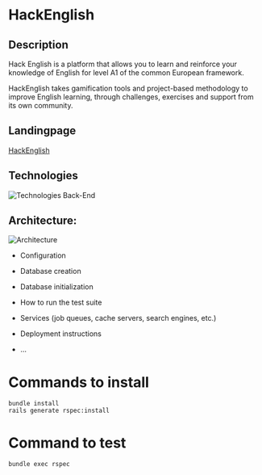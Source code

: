 #  HackEnglish

## Description

Hack English is a platform that allows you to learn and reinforce your knowledge of English for level A1 of the common European framework.

HackEnglish takes gamification tools and project-based methodology to improve English learning, through challenges, exercises and support from its own community.

## Landingpage
[HackEnglish](http://hackenglish.me/)

 <!--Image here-->
 
## Technologies
![Technologies Back-End](https://docs.google.com/drawings/d/1HJk3YvpqOYbQbdNbnxwyo6MJj5OrpdJgISK0XSA7eQU/edit?usp=sharing)


## Architecture:
![Architecture](https://whimsical.com/XYLFeNrT4x4KFiwoh3jpjC)

* Configuration

* Database creation

* Database initialization

* How to run the test suite

* Services (job queues, cache servers, search engines, etc.)

* Deployment instructions

* ...

# Commands to install

    bundle install
    rails generate rspec:install

# Command to test

    bundle exec rspec


